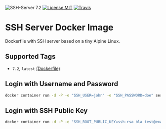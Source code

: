 ![SSH-Server 7.2](https://img.shields.io/badge/SSH-7.2-brightgreen.svg?style=flat-square) [![License MIT](https://img.shields.io/badge/license-MIT-blue.svg?style=flat-square)](https://opensource.org/licenses/MIT) [![Travis](https://img.shields.io/travis/servivum/docker-ssh.svg?style=flat-square)](https://travis-ci.org/servivum/docker-ssh)

# SSH Server Docker Image

Dockerfile with SSH server based on a tiny Alpine Linux.

## Supported Tags

- `7.2`, `latest` [(Dockerfile)](https://github.com/servivum/docker-ssh)

## Login with Username and Password

```bash
docker container run -d -P -e "SSH_USER=john" -e "SSH_PASSWORD=doe" servivum/ssh
```

## Login with SSH Public Key

```bash
docker container run -d -P -e "SSH_ROOT_PUBLIC_KEY=ssh-rsa bla test@example.com" servivum/ssh
```
